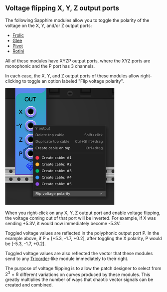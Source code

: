 ## Voltage flipping X, Y, Z output ports

The following Sapphire modules allow you to toggle the polarity
of the voltage on the X, Y, and/or Z output ports:

* [Frolic](Frolic.md)
* [Glee](Glee.md)
* [Pivot](Pivot.md)
* [Rotini](Rotini.md)

All of these modules have XYZP output ports, where the XYZ ports are monophonic
and the P port has 3 channels.

In each case, the X, Y, and Z output ports of these modules allow right-clicking
to toggle an option labeled "Flip voltage polarity".

![Flip voltage polarity menu option](images/voltage_flip.png)

When you right-click on any X, Y, Z output port and enable
voltage flipping, the voltage coming out of that port will be inverted.
For example, if X was sending +5.3V, it would now immediately become -5.3V.

Toggled voltage values are reflected in the polyphonic output port P.
In the example above, if P = [+5.3, -1.7, +0.2], after toggling the X polarity,
P would be [-5.3, -1.7, +0.2].

Toggled voltage values are also reflected the vector that these modules
send to any [Tricorder](Tricorder.md)-like module immediately to their right.

The purpose of voltage flipping is to allow the patch designer to select from
$2^3=8$ different variations on curves produced by these modules.
This greatly multiplies the number of ways that chaotic vector signals
can be created and combined.
